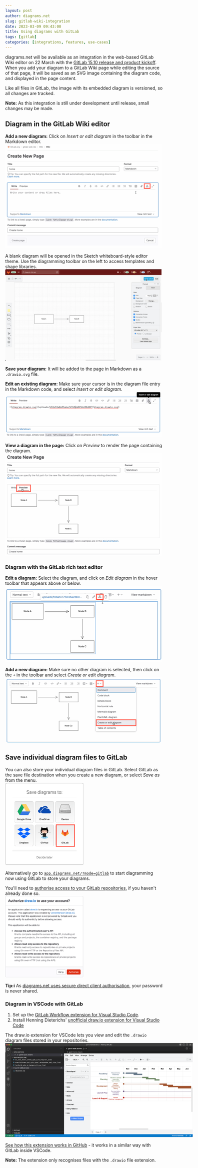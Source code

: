 ```yaml
---
layout: post
author: diagrams.net
slug: gitlab-wiki-integration
date: 2023-03-09 09:43:00
title: Using diagrams with GitLab
tags: [gitlab]
categories: [integrations, features, use-cases]
---
```


diagrams.net will be available as an integration in the web-based GitLab Wiki editor on 22 March with the [GitLab 15.10 release and product kickoff](https://about.gitlab.com/direction/kickoff/). When you add your diagram to a GitLab Wiki page while editing the source of that page, it will be saved as an SVG image containing the diagram code, and displayed in the page content. 

Like all files in GitLab, the image with its embedded diagram is versioned, so all changes are tracked. 

**Note:** As this integration is still under development until release, small changes may be made.

## Diagram in the GitLab Wiki editor

**Add a new diagram:** Click on _Insert or edit diagram_ in the toolbar in the Markdown editor. 
<br /><img src="/assets/img/blog/gitlab-wiki-add-diagram.png" style="width=100%;max-width:500px;height:auto;" alt="Add a diagram to GitLab in the Markdown editor">

A blank diagram will be opened in the Sketch whiteboard-style editor theme. Use the diagramming toolbar on the left to access templates and shape libraries.
<br /><img src="/assets/img/blog/gitlab-wiki-save-diagram.png" style="width=100%;max-width:500px;height:auto;" alt="Create your diagram in the Sketch whiteboard-like editor, and save it to return to the GitLab Markdown editor"> 

**Save your diagram:** It will be added to the page in Markdown as a ``.drawio.svg`` file.

**Edit an existing diagram:** Make sure your cursor is in the diagram file entry in the Markdown code, and select _Insert or edit diagram_. 
<br /><img src="/assets/img/blog/gitlab-wiki-edit-diagram.png" style="width=100%;max-width:500px;height:auto;" alt="Make sure the cursor is in the Markdown reference to the diagram file then edit the diagram in the GitLab Markdown editor"> 

**View a diagram in the page:** Click on _Preview_ to render the page containing the diagram.
<br /><img src="/assets/img/blog/gitlab-wiki-preview-page.png" style="width=100%;max-width:500px;height:auto;" alt="Preview the page to see how the diagram is rendered along with the markdown text content of the GitLab Wiki page"> 

### Diagram with the GitLab rich text editor

**Edit a diagram:** Select the diagram, and click on _Edit diagram_ in the hover toolbar that appears above or below. 
<br /><img src="/assets/img/blog/gitlab-wiki-richtext-edit-diagram.png" style="width=100%;max-width:500px;height:auto;" alt="Click on a diagram and use the hover toolbar to edit it in the GitLab rich text editor"> 

**Add a new diagram:** Make sure no other diagram is selected, then click on the ``+`` in the toolbar and select _Create or edit diagram_.
<br /><img src="/assets/img/blog/gitlab-wiki-richtext-add-new-diagram.png" style="width=100%;max-width:500px;height:auto;" alt="Make sure you have not selected any diagram, click on the + in the toolbar and select Create or edit diagram to add a new diagram in the GitLab rich text editor"> 

## Save individual diagram files to GitLab

You can also store your individual diagram files in GitLab. Select GitLab as the save file destination when you create a new diagram, or select _Save as_ from the menu. 
<br /><img src="/assets/img/blog/save-file-gitlab.png" style="width=100%;max-width:250px;height:auto;" alt="Select GitLab as the location where you want to store your files">

Alternatively go to [``app.diagrams.net/?mode=gitlab``](https://app.diagrams.net/?mode=gitlab) to start diagramming now using GitLab to store your diagrams.

You'll need to [authorise access to your GitLab repositories](/blog/gitlab-support.html), if you haven't already done so.
<br /><img src="/assets/img/blog/authorize-gitlab2.png" style="width=100%;max-width:250px;height:auto;" alt="Authorize GitLab to save diagram files to this location">

**Tip:i** As [diagrams.net uses secure direct client authorisation](blog/gitlab-support.html), your password is never shared. 

### Diagram in VSCode with GitLab

1. Set up the [GitLab Workflow extension for Visual Studio Code](https://docs.gitlab.com/ee/user/project/repository/vscode.html).
2. Install Henning Dieterichs' [unofficial draw.io extension for Visual Studio Code](https://marketplace.visualstudio.com/items?itemName=hediet.vscode-drawio)

The draw.io extension for VSCode lets you view and edit the ``.drawio`` diagram files stored in your repositories.
<br /><img src="/assets/img/blog/gitlab-drawio-extension.png" style="width=100%;max-width:600px;height:auto;" alt="Use the unofficial draw.io extension for VSCode to edit .drawio files stored in a GitLab repository directly in the Visual Studio Code editor">

[See how this extension works in GitHub](blog/edit-diagrams-with-github-dev.html) - it works in a similar way with GitLab inside VSCode.

**Note:** The extension only recognises files with the ``.drawio`` file extension.